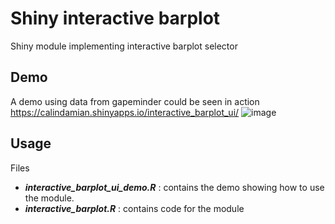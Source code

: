 # Shiny interactive barplot
Shiny module implementing interactive barplot selector 

## Demo
A demo using data from gapeminder could be seen in action https://calindamian.shinyapps.io/interactive_barplot_ui/
![image](https://user-images.githubusercontent.com/61669129/77831104-5adb2600-712d-11ea-8504-9cebe4b91b4a.png)

## Usage
Files 
  -  ***interactive_barplot_ui_demo.R*** : contains the demo showing how to use the module.
  -  ***interactive_barplot.R*** : contains code for the module

